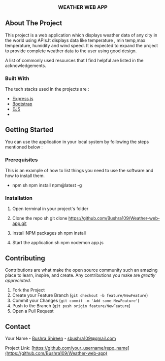 <!-- PROJECT LOGO -->
<br />
<p align="center">

  <h3 align="center">WEATHER WEB APP</h3>

 
  
  
</p>




<!-- ABOUT THE PROJECT -->
## About The Project

This project is a web  application which displays weather data of any city in the world using APIs.It displays data like temperature , min temp,max temperature, humidity and wind speed. It is expected to expand the project to provide complete weather data to the user using good design.




A list of commonly used resources that I find helpful are listed in the acknowledgements.

### Built With

The tech stacks used in the projects are :
* [Express.js](https://expressjs.com)
* [Bootstrap](https://getbootstrap.com)
* [EJS](https://jquery.com)
* 



<!-- GETTING STARTED -->
## Getting Started

You can use the application in your local system by following the steps mentioned below :

### Prerequisites

This is an example of how to list things you need to use the software and how to install them.
* npm
  sh
  npm install npm@latest -g
  

### Installation

1. Open terminal in your project's folder
2. Clone the repo
   sh
   git clone https://github.com/Bushra109/Weather-web-app.git
   
3. Install NPM packages
   sh
   npm install
   
4. Start the application 
   sh
   npm nodemon app.js
   



<!-- CONTRIBUTING -->
## Contributing

Contributions are what make the open source community such an amazing place to learn, inspire, and create. Any contributions you make are *greatly appreciated*.

1. Fork the Project
2. Create your Feature Branch (`git checkout -b feature/NewFeature`)
3. Commit your Changes (`git commit -m 'Add some NewFeature'`)
4. Push to the Branch (`git push origin feature/NewFeature`)
5. Open a Pull Request



<!-- CONTACT -->
## Contact

Your Name - [Bushra Shireen](https://www.linkedin.com/in/bushra-shireen-636b381b9/) - sbushra109@gmail.com

Project Link: [https://github.com/your_username/repo_name](https://github.com/Bushra109/Weather-web-app)
